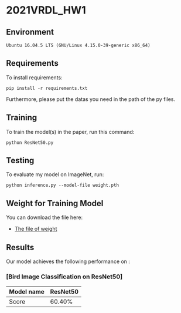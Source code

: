 # 2021VRDL_HW1

## Environment
```
Ubuntu 16.04.5 LTS (GNU/Linux 4.15.0-39-generic x86_64)
```

## Requirements

To install requirements:
```
pip install -r requirements.txt
```

Furthermore, please put the datas you need in the path of the py files.

## Training

To train the model(s) in the paper, run this command:
```
python ResNet50.py 
```

## Testing

To evaluate my model on ImageNet, run:
```
python inference.py --model-file weight.pth 
```

## Weight for Training Model

You can download the file here:

- [The file of weight](https://drive.google.com/file/d/1EhhSuLb4FHcRADGh7Fi_ute492mAQavk/view?usp=sharing)

## Results

Our model achieves the following performance on :

### [Bird Image Classification on ResNet50]

| Model name | ResNet50  | 
| ---------- |-----------| 
| Score      |  60.40%   | 
